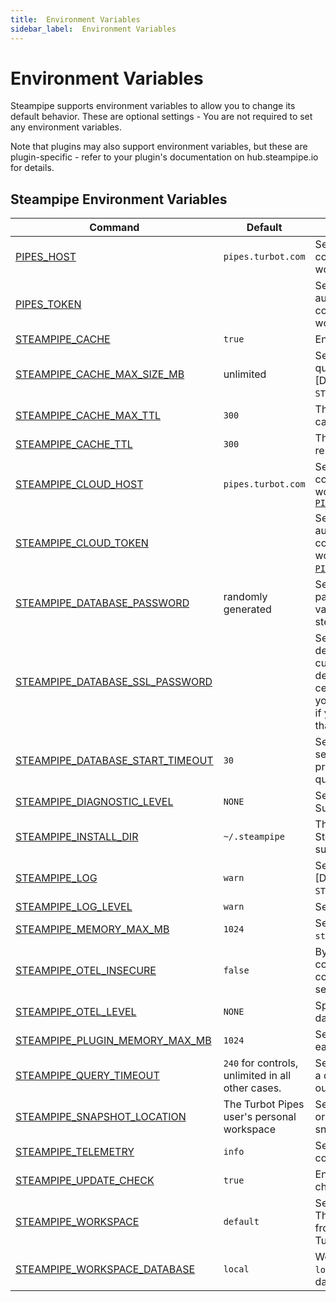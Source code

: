 ```yaml
---
title:  Environment Variables
sidebar_label:  Environment Variables
---
```




# Environment Variables

Steampipe supports environment variables to allow you to change its default behavior.  These are optional settings - You are not required to set any environment variables.

Note that plugins may also support environment variables, but these are plugin-specific - refer to your plugin's documentation on hub.steampipe.io for details.

## Steampipe Environment Variables

| Command | Default | Description
|-|-|-
| [PIPES_HOST](reference/env-vars/pipes_host)  | `pipes.turbot.com` | Set the Turbot Pipes host, for connecting to Turbot Pipes workspace.
| [PIPES_TOKEN](reference/env-vars/pipes_token)  |  | Set the Turbot Pipes authentication token for connecting to Turbot Pipes workspace.
| [STEAMPIPE_CACHE](reference/env-vars/steampipe_cache)| `true` | Enable/disable caching.
| [STEAMPIPE_CACHE_MAX_SIZE_MB](reference/env-vars/steampipe_cache_max_size_mb)| unlimited | Set the maximum size of the query cache across all plugins. [DEPRECATED - use `STEAMPIPE_PLUGIN_MEMORY_MAX_MB`].
| [STEAMPIPE_CACHE_MAX_TTL](reference/env-vars/steampipe_cache_max_ttl)| `300` | The maximum amount of time to cache results, in seconds.
| [STEAMPIPE_CACHE_TTL](reference/env-vars/steampipe_cache_ttl)| `300` | The amount of time to cache results, in seconds.
| [STEAMPIPE_CLOUD_HOST](reference/env-vars/steampipe_cloud_host)  | `pipes.turbot.com` | Set the Turbot Pipes host, for connecting to Turbot Pipes workspace. DEPRECATED - Use [`PIPES_HOST`](/docs/reference/env-vars/pipes_host)
| [STEAMPIPE_CLOUD_TOKEN](reference/env-vars/steampipe_cloud_token)  |  | Set the Turbot Pipes authentication token for connecting to Turbot Pipes workspace. DEPRECATED - Use [`PIPES_TOKEN`](/docs/reference/env-vars/pipes_token).
| [STEAMPIPE_DATABASE_PASSWORD](reference/env-vars/steampipe_database_password)| randomly generated | Set the steampipe database password for this session.  This variable must be set when the steampipe service starts.
| [STEAMPIPE_DATABASE_SSL_PASSWORD](reference/env-vars/steampipe_database_ssl_password)|  | Set the passphrase used to decrypt the private key for your custom SSL certificate.  By default, Steampipe generates a certificate without a passphrase; you only need to set this variable if you use a custom certificate that is protected by a passphrase.
| [STEAMPIPE_DATABASE_START_TIMEOUT](reference/env-vars/steampipe_database_start_timeout)| `30` | Set the maximum time (in seconds) to wait for the Postgres process to start accepting queries after it has been started.
| [STEAMPIPE_DIAGNOSTIC_LEVEL](reference/env-vars/steampipe_diagnostic_level)| `NONE` | Sets the diagnostic level.  Supported levels are `ALL`, `NONE`.
| [STEAMPIPE_INSTALL_DIR](reference/env-vars/steampipe_install_dir)| `~/.steampipe` | The directory in which the Steampipe database, plugins, and supporting files can be found.
| [STEAMPIPE_LOG](reference/env-vars/steampipe_log)  | `warn` | Set the logging output level [DEPRECATED - use `STEAMPIPE_LOG_LEVEL`].
| [STEAMPIPE_LOG_LEVEL](reference/env-vars/steampipe_log)  | `warn` | Set the logging output level.
| [STEAMPIPE_MEMORY_MAX_MB](reference/env-vars/steampipe_memory_max_mb)| `1024` | Set a soft memory limit for the `steampipe` process.
| [STEAMPIPE_OTEL_INSECURE](reference/env-vars/steampipe_otel_insecure)  | `false` | Bypass the SSL/TLS secure connection requirements when connecting to an OpenTelemetry server.
| [STEAMPIPE_OTEL_LEVEL](reference/env-vars/steampipe_otel_level)  | `NONE` | Specify which [OpenTelemetry](https://opentelemetry.io/) data to send via OTLP.
| [STEAMPIPE_PLUGIN_MEMORY_MAX_MB](reference/env-vars/steampipe_plugin_memory_max_mb)| `1024` | Set a default memory soft limit for each plugin process.
| [STEAMPIPE_QUERY_TIMEOUT](reference/env-vars/steampipe_query_timeout)  |  `240` for controls, unlimited in all other cases. | Set the amount of time to wait for a query to complete before timing out, in seconds.
| [STEAMPIPE_SNAPSHOT_LOCATION](/docs/reference/env-vars/steampipe_snapshot_location) | The Turbot Pipes user's personal workspace | Set the Turbot Pipes workspace or filesystem path for writing snapshots.
| [STEAMPIPE_TELEMETRY](reference/env-vars/steampipe_telemetry)  | `info` | Set the level of telemetry data to collect and send.
| [STEAMPIPE_UPDATE_CHECK](reference/env-vars/steampipe_update_check)| `true` | Enable/disable automatic update checking.
| [STEAMPIPE_WORKSPACE](reference/env-vars/steampipe_workspace)  | `default` | Set the Steampipe workspace .  This can be named workspace from `workspaces.spc` or a remote Turbot Pipes workspace
| [STEAMPIPE_WORKSPACE_DATABASE](reference/env-vars/steampipe_workspace_database)  | `local` | Workspace database.  This can be `local` or a remote Turbot Pipes database.